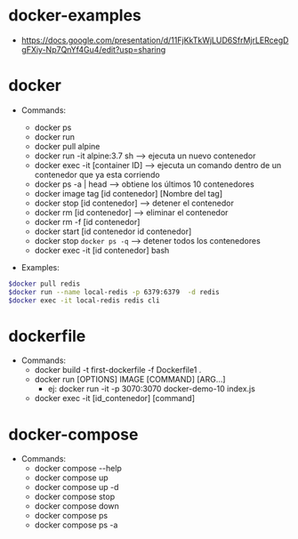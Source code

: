 # docker-examples
- https://docs.google.com/presentation/d/11FjKkTkWjLUD6SfrMjrLERcegDgFXiy-Np7QnYf4Gu4/edit?usp=sharing

# docker
- Commands:
    - docker ps
    - docker run
    - docker pull alpine
    - docker run -it  alpine:3.7 sh —> ejecuta un nuevo contenedor
    - docker exec -it [container ID] —> ejecuta un comando dentro de un contenedor que ya esta corriendo
    - docker ps -a | head —> obtiene los últimos 10 contenedores
    - docker image tag [id contenedor] [Nombre del tag]
    - docker stop [id contenedor] —> detener el contenedor
    - docker rm [id contenedor] —> eliminar el contenedor
    - docker rm -f [id contenedor]
    - docker start [id contenedor  id contenedor]
    - docker stop `docker ps -q`   —> detener todos los contenedores
    - docker exec -it [id contenedor] bash

- Examples:
```bash
$docker pull redis
$docker run --name local-redis -p 6379:6379  -d redis 
$docker exec -it local-redis redis cli
```
# dockerfile
- Commands:
    - docker build -t first-dockerfile -f Dockerfile1 .
    - docker run [OPTIONS] IMAGE [COMMAND] [ARG...]
        - ej: docker run -it  -p 3070:3070 docker-demo-10 index.js
    - docker exec -it [id_contenedor] [command]

# docker-compose
- Commands:
    - docker compose --help
    - docker compose up
    - docker compose up -d
    - docker compose stop
    - docker compose down
    - docker compose ps
    - docker compose ps -a

